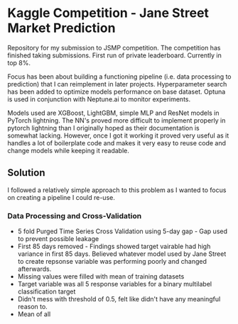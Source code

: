 # Kaggle Competition - Jane Street Market Prediction

Repository for my submission to JSMP competition. The competition has finished taking submissions. 
First run of private leaderboard. Currently in top 8%.

Focus has been about building a functioning pipeline (i.e. data processing to prediction) that I can reimplement in later projects.
Hyperparameter search has been added to optimize models performance on base dataset. Optuna is used in conjunction with Neptune.ai to monitor experiments.

Models used are XGBoost, LightGBM, simple MLP and ResNet models in PyTorch lightning. The NN's proved more difficult to implement properly in pytorch lightning than I
originally hoped as their documentation is somewhat lacking. However, once I got it working it proved very useful as it handles a lot of boilerplate code and makes 
it very easy to reuse code and change models while keeping it readable.

## Solution

I followed a relatively simple approach to this problem as I wanted to focus on creating a pipeline I could re-use.

### Data Processing and Cross-Validation
- 5 fold Purged Time Series Cross Validation using 5-day gap - Gap used to prevent possible leakage 
- First 85 days removed - Findings showed target vairable had high variance in first 85 days. Believed whatever model used by Jane Street to create repsonse variable was performing poorly and changed afterwards.
- Missing values were filled with mean of training datasets
- Target variable was all 5 response variables for a binary multilabel classification target
- Didn't mess with threshold of 0.5, felt like didn't have any meaningful reason to.
- Mean of all 
